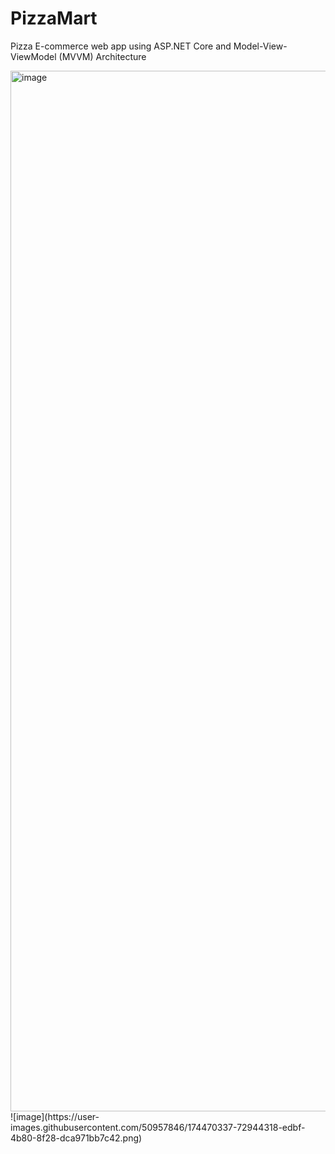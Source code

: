 # PizzaMart
Pizza E-commerce web app using ASP.NET Core and Model-View-ViewModel (MVVM) Architecture

<img width="1665" alt="image" src="https://user-images.githubusercontent.com/50957846/174470224-9427fe90-6567-4b22-b88e-0d7062c9a583.png">
![image](https://user-images.githubusercontent.com/50957846/174470337-72944318-edbf-4b80-8f28-dca971bb7c42.png)


